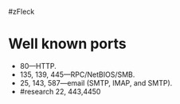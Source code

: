 #zFleck 
# Well known ports
-   80—HTTP.
-   135, 139, 445—RPC/NetBIOS/SMB.
-   25, 143, 587—email (SMTP, IMAP, and SMTP).
- #research  22, 443,4450
